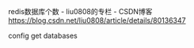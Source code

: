 redis数据库个数 - liu0808的专栏 - CSDN博客 https://blog.csdn.net/liu0808/article/details/80136347


config get databases